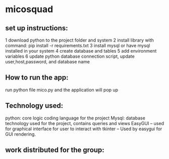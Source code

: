 # micosquad

## set up instructions:

1 download python to the project folder and system
2 install library with command: pip install -r requirements.txt
3 install mysql or have mysql installed in your system
4 create database and tables
5 add environment variables
6 update python database connection script, update user,host,password, and database name

## How to run the app:
run python file mico.py and the application will pop up 

## Technology used:
python: core logic coding language for the project
Mysql: database technology used for the project, contains queries and views
EasyGUI – used for graphical interface for user to interact with
tkinter – Used by easygui for GUI rendering.

## work distributed for the group:




